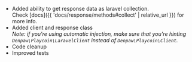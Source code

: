 ---
---
- Added ability to get response data as laravel collection.  
Check [docs]({{ 'docs/response/methods#collect' | relative_url }}) for more info.
- Added client and response class  
_Note: if you're using automatic injection, make sure that you're hinting `Denpaw\Playcoin\LaravelClient` instead of `Denpaw\Playcoin\Client`._
- Code cleanup
- Improved tests

